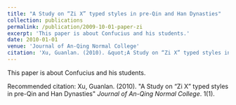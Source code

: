 ```yaml
---
title: "A Study on “Zi X” typed styles in pre-Qin and Han Dynasties"
collection: publications
permalink: /publication/2009-10-01-paper-zi
excerpt: 'This paper is about Confucius and his students.'
date: 2010-01-01
venue: 'Journal of An-Qing Normal College'
citation: 'Xu, Guanlan. (2010). &quot;A Study on “Zi X” typed styles in pre-Qin and Han Dynasties.&quot; <i>Journal of An-Qing Normal College</i>. 1(1).'
---
```



This paper is about Confucius and his students.

Recommended citation: Xu, Guanlan. (2010). "A Study on “Zi X” typed styles in pre-Qin and Han Dynasties" <i>Journal of An-Qing Normal College</i>. 1(1).
